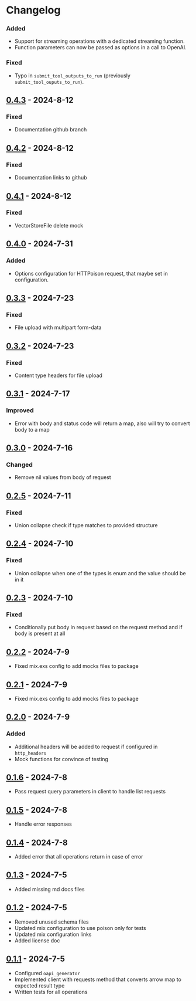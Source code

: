 # Changelog
<!-- next-header -->
### Added
- Support for streaming operations with a dedicated streaming function.
- Function parameters can now be passed as options in a call to OpenAI.

### Fixed
- Typo in `submit_tool_outputs_to_run` (previously `submit_tool_ouputs_to_run`).

## [0.4.3] - 2024-8-12
### Fixed
- Documentation github branch

## [0.4.2] - 2024-8-12
### Fixed
- Documentation links to github

## [0.4.1] - 2024-8-12
### Fixed
- VectorStoreFile delete mock

## [0.4.0] - 2024-7-31
### Added
- Options configuration for HTTPoison request, that maybe set in configuration.

## [0.3.3] - 2024-7-23
### Fixed
- File upload with multipart form-data

## [0.3.2] - 2024-7-23
### Fixed
- Content type headers for file upload

## [0.3.1] - 2024-7-17
### Improved
- Error with body and status code will return a map, also will try to convert body to a map

## [0.3.0] - 2024-7-16
### Changed
- Remove nil values from body of request

## [0.2.5] - 2024-7-11
### Fixed
- Union collapse check if type matches to provided structure 

## [0.2.4] - 2024-7-10
### Fixed 
- Union collapse when one of the types is enum and the value should be in it

## [0.2.3] - 2024-7-10
### Fixed
- Conditionally put body in request based on the request method and if body is present at all

## [0.2.2] - 2024-7-9
- Fixed mix.exs config to add mocks files to package

## [0.2.1] - 2024-7-9
- Fixed mix.exs config to add mocks files to package

## [0.2.0] - 2024-7-9
### Added
- Additional headers will be added to request if configured in `http_headers`
- Mock functions for convince of testing

## [0.1.6] - 2024-7-8
- Pass request query parameters in client to handle list requests

## [0.1.5] - 2024-7-8
- Handle error responses

## [0.1.4] - 2024-7-8
- Added error that all operations return in case of error

## [0.1.3] - 2024-7-5
- Added missing md docs files 

## [0.1.2] - 2024-7-5
- Removed unused schema files
- Updated mix configuration to use poison only for tests
- Updated mix configuration links
- Added license doc

## [0.1.1] - 2024-7-5
- Configured `oapi_generator` 
- Implemented client with requests method that converts arrow map to expected result type
- Written tests for all operations 

<!-- next-url -->
[Unreleased]: https://github.com/wois-org/open-api-open-ai/compare/v0.4.3...HEAD
[0.4.3]: https://github.com/wois-org/open-api-open-ai/compare/v0.4.2...v0.4.3
[0.4.2]: https://github.com/wois-org/open-api-open-ai/compare/v0.4.1...v0.4.2
[0.4.1]: https://github.com/wois-org/open-api-open-ai/compare/v0.4.0...v0.4.1
[0.4.0]: https://github.com/wois-org/open-api-open-ai/compare/v0.3.3...v0.4.0
[0.3.3]: https://github.com/wois-org/open-api-open-ai/compare/v0.3.2...v0.3.3
[0.3.2]: https://github.com/wois-org/open-api-open-ai/compare/v0.3.1...v0.3.2
[0.3.1]: https://github.com/wois-org/open-api-open-ai/compare/v0.3.0...v0.3.1
[0.3.0]: https://github.com/wois-org/open-api-open-ai/compare/v0.2.5...v0.3.0
[0.2.5]: https://github.com/wois-org/open-api-open-ai/compare/v0.2.4...v0.2.5
[0.2.4]: https://github.com/wois-org/open-api-open-ai/compare/v0.2.3...v0.2.4
[0.2.3]: https://github.com/wois-org/open-api-open-ai/compare/v0.2.2...v0.2.3
[0.2.2]: https://github.com/wois-org/open-api-open-ai/compare/v0.2.1...v0.2.2
[0.2.1]: https://github.com/wois-org/open-api-open-ai/compare/v0.2.0...v0.2.1
[0.2.0]: https://github.com/wois-org/open-api-open-ai/compare/v0.1.6...v0.2.0
[0.1.6]: https://github.com/wois-org/open-api-open-ai/compare/v0.1.5...v0.1.6
[0.1.5]: https://github.com/wois-org/open-api-open-ai/compare/v0.1.4...v0.1.5
[0.1.4]: https://github.com/wois-org/open-api-open-ai/compare/v0.1.3...v0.1.4
[0.1.3]: https://github.com/wois-org/open-api-open-ai/compare/v0.1.2...v0.1.3
[0.1.2]: https://github.com/wois-org/open-api-open-ai/compare/v0.1.1...v0.1.2
[0.1.1]: https://github.com/wois-org/open-api-open-ai/compare/627efb7...v0.1.1